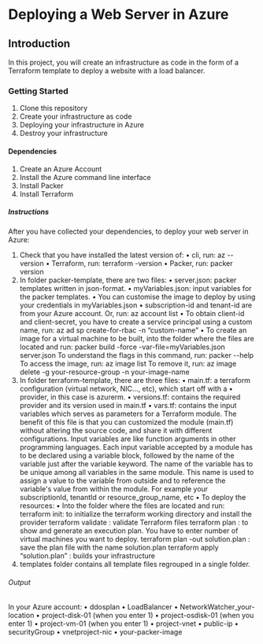 # Deploying a Web Server in Azure

## Introduction
In this project, you will create an infrastructure as code in the form of a Terraform template to deploy a website with a load balancer.

### Getting Started
1.	Clone this repository
2.	Create your infrastructure as code
3.	Deploying your infrastructure in Azure
4.	Destroy your infrastructure

#### Dependencies
1. Create an Azure Account
2. Install the Azure command line interface
3. Install Packer
4. Install Terraform

##### Instructions
After you have collected your dependencies, to deploy your web server in Azure:
1.	Check that you have installed the latest version of:
•	cli, run: az --version
•	Terraform, run: terraform -version
•	Packer, run: packer version
2.	In folder packer-template, there are two files:
•	server.json: packer templates written in json-format.
•	myVariables.json: input variables for the packer templates.
•	You can customise the image to deploy by using your credentials in myVariables.json
•	subscription-id and tenant-id are from your Azure account. Or, run: az account list
•	To obtain client-id and client-secret, you have to create a service principal using a custom name, run:
az ad sp create-for-rbac -n “custom-name”
•	To create an image for a virtual machine to be built, into the folder where the files are located and run: 
packer build -force -var-file=myVariables.json server.json 
To understand the flags in this command, run:
packer --help
To access the image, run:
az image list
To remove it, run:
az image delete -g your-resource-group -n your-image-name 
3.	In folder terraform-template, there are three files:
•	main.tf: a terraform configuration (virtual network, NIC..., etc), which start off with a 
•	provider, in this case is azurerm.
•	versions.tf: contains the required provider and its version used in main.tf
•	vars.tf: contains the input variables which serves as parameters for a Terraform module. The benefit of this file is that you can customized the module (main.tf) without altering the source code, and share it with different configurations.
Input variables are like function arguments in other programming languages.
Each input variable accepted by a module has to be declared using a variable block, followed by the name of the variable just after the variable keyword. The name of the variable has to be unique among all variables in the same module. This name is used to assign a value to the variable from outside and to reference the variable's value from within the module.
For example your subscriptionId, tenantId or resource_group_name, etc
•	To deploy the resources:
•	Into the folder where the files are located and run:
terraform init: to initialize the terraform working directory and install the provider
terraform validate : validate Terraform files
terraform plan : to show and generate an execution plan. You have to enter number of virtual machines you want to deploy.
terraform plan -out solution.plan : save the plan file with the name solution.plan
terraform apply “solution.plan” : builds your infrastructure
4.	templates folder contains all template files regrouped in a single folder.

###### Output
In your Azure account:
•	ddosplan
•	LoadBalancer
•	NetworkWatcher_your-location
•	project-disk-01 (when you enter 1)
•	project-osdisk-01 (when you enter 1)
•	project-vm-01 (when you enter 1)
•	project-vnet
•	public-ip
•	securityGroup
•	vnetproject-nic
•	your-packer-image


